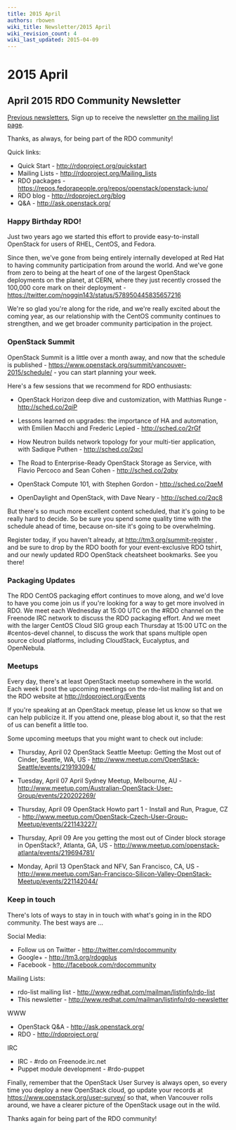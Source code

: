 ```yaml
---
title: 2015 April
authors: rbowen
wiki_title: Newsletter/2015 April
wiki_revision_count: 4
wiki_last_updated: 2015-04-09
---
```


# 2015 April

## April 2015 RDO Community Newsletter

[Previous newsletters](Newsletter), Sign up to receive the newsletter [on the mailing list page](http://www.redhat.com/mailman/listinfo/rdo-newsletter).

Thanks, as always, for being part of the RDO community!

Quick links:

*   Quick Start - <http://rdoproject.org/quickstart>
*   Mailing Lists - <http://rdoproject.org/Mailing_lists>
*   RDO packages - <https://repos.fedorapeople.org/repos/openstack/openstack-juno/>
*   RDO blog - <http://rdoproject.org/blog>
*   Q&A - <http://ask.openstack.org/>

### Happy Birthday RDO!

Just two years ago we started this effort to provide easy-to-install OpenStack for users of RHEL, CentOS, and Fedora.

Since then, we've gone from being entirely internally developed at Red Hat to having community participation from around the world. And we've gone from zero to being at the heart of one of the largest OpenStack deployments on the planet, at CERN, where they just recently crossed the 100,000 core mark on their deployment - <https://twitter.com/noggin143/status/578950445835657216>

We're so glad you're along for the ride, and we're really excited about the coming year, as our relationship with the CentOS community continues to strengthen, and we get broader community participation in the project.

### OpenStack Summit

OpenStack Summit is a little over a month away, and now that the schedule is published - <https://www.openstack.org/summit/vancouver-2015/schedule/> - you can start planning your week.

Here's a few sessions that we recommend for RDO enthusiasts:

*   OpenStack Horizon deep dive and customization, with Matthias Runge - <http://sched.co/2qiP>

<!-- -->

*   Lessons learned on upgrades: the importance of HA and automation, with Emilien Macchi and Frederic Lepied - <http://sched.co/2rGf>

<!-- -->

*   How Neutron builds network topology for your multi-tier application, with Sadique Puthen - <http://sched.co/2qcl>

<!-- -->

*   The Road to Enterprise-Ready OpenStack Storage as Service, with Flavio Percoco and Sean Cohen - <http://sched.co/2qby>

<!-- -->

*   OpenStack Compute 101, with Stephen Gordon - <http://sched.co/2qeM>

<!-- -->

*   OpenDaylight and OpenStack, with Dave Neary - <http://sched.co/2qc8>

But there's so much more excellent content scheduled, that it's going to be really hard to decide. So be sure you spend some quality time with the schedule ahead of time, because on-site it's going to be overwhelming.

Register today, if you haven't already, at <http://tm3.org/summit-register> , and be sure to drop by the RDO booth for your event-exclusive RDO tshirt, and our newly updated RDO OpenStack cheatsheet bookmarks. See you there!

### Packaging Updates

The RDO CentOS packaging effort continues to move along, and we'd love to have you come join us if you're looking for a way to get more involved in RDO. We meet each Wednesday at 15:00 UTC on the #RDO channel on the Freenode IRC network to discuss the RDO packaging effort. And we meet with the larger CentOS Cloud SIG group each Thursday at 15:00 UTC on the #centos-devel channel, to discuss the work that spans multiple open source cloud platforms, including CloudStack, Eucalyptus, and OpenNebula.

### Meetups

Every day, there's at least OpenStack meetup somewhere in the world. Each week I post the upcoming meetings on the rdo-list mailing list and on the RDO website at <http://rdoproject.org/Events>

If you're speaking at an OpenStack meetup, please let us know so that we can help publicize it. If you attend one, please blog about it, so that the rest of us can benefit a little too.

Some upcoming meetups that you might want to check out include:

*   Thursday, April 02 OpenStack Seattle Meetup: Getting the Most out of Cinder, Seattle, WA, US - <http://www.meetup.com/OpenStack-Seattle/events/219193094/>

<!-- -->

*   Tuesday, April 07 April Sydney Meetup, Melbourne, AU - <http://www.meetup.com/Australian-OpenStack-User-Group/events/220202269/>

<!-- -->

*   Thursday, April 09 OpenStack Howto part 1 - Install and Run, Prague, CZ - <http://www.meetup.com/OpenStack-Czech-User-Group-Meetup/events/221143227/>

<!-- -->

*   Thursday, April 09 Are you getting the most out of Cinder block storage in OpenStack?, Atlanta, GA, US - <http://www.meetup.com/openstack-atlanta/events/219694781/>

<!-- -->

*   Monday, April 13 OpenStack and NFV, San Francisco, CA, US - <http://www.meetup.com/San-Francisco-Silicon-Valley-OpenStack-Meetup/events/221142044/>

### Keep in touch

There's lots of ways to stay in in touch with what's going in in the RDO community. The best ways are ...

Social Media:

*   Follow us on Twitter - <http://twitter.com/rdocommunity>
*   Google+ - <http://tm3.org/rdogplus>
*   Facebook - <http://facebook.com/rdocommunity>

Mailing Lists:

*   rdo-list mailing list - <http://www.redhat.com/mailman/listinfo/rdo-list>
*   This newsletter - <http://www.redhat.com/mailman/listinfo/rdo-newsletter>

WWW

*   OpenStack Q&A - <http://ask.openstack.org/>
*   RDO - <http://rdoproject.org/>

IRC

*   IRC - #rdo on Freenode.irc.net
*   Puppet module development - #rdo-puppet

Finally, remember that the OpenStack User Survey is always open, so every time you deploy a new OpenStack cloud, go update your records at <https://www.openstack.org/user-survey/> so that, when Vancouver rolls around, we have a clearer picture of the OpenStack usage out in the wild.

Thanks again for being part of the RDO community!
